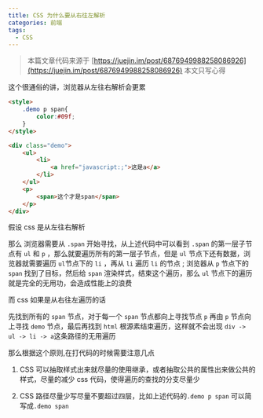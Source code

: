 ```yaml
---
title: CSS 为什么要从右往左解析
categories: 前端
tags:
  - CSS
---
```

> 本篇文章代码来源于 [https://juejin.im/post/6876949988258086926](https://juejin.im/post/6876949988258086926)
本文只写心得


这个很通俗的讲，浏览器从左往右解析会更累
```html
<style>
    .demo p span{
        color:#09f;
    }
</style>

<div class="demo">
    <ul>
        <li>
            <a href="javascript:;">这是a</a>
        </li>
    </ul>
    <p>
        <span>这个才是span</span>
    </p>
</div>

```
假设 css 是从左往右解析

那么 浏览器需要从 `.span` 开始寻找，从上述代码中可以看到 `.span` 的第一层子节点有 `ul` 和 `p` ，那么就要遍历所有的第一层子节点，但是 `ul` 节点下还有数据，浏览器就需要遍历 `ul`节点下的 `li` ，再从 `li` 遍历 `li` 的节点 ; 浏览器从 `p` 节点下的 `span` 找到了目标，然后给 `span` 渲染样式，结束这个遍历，那么  `ul` 节点下的遍历就是完全的无用功，会造成性能上的浪费

而 css 如果是从右往左遍历的话

先找到所有的 `span` 节点，对于每一个 `span` 节点都向上寻找节点 `p` 再由 `p` 节点向上寻找 `demo` 节点，最后再找到 `html` 根源素结束遍历，这样就不会出现 `div -> ul -> li -> a`这条路径的无用遍历

那么根据这个原则,在打代码的时候需要注意几点

1. CSS 可以抽取样式出来就尽量的使用继承，或者抽取公共的属性出来做公共的样式，尽量的减少 css 代码，使得遍历的查找的分支尽量少

2. CSS 路径尽量少写尽量不要超过四层，比如上述代码的`.demo p span` 可以简写成`.demo span`